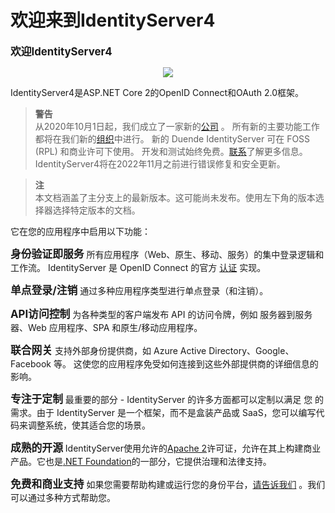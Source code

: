 # 欢迎来到IdentityServer4

**<big>欢迎IdentityServer4</big>**     

<div align="center">
<img src="https://identityserver4.readthedocs.io/en/latest/_images/logo.png"/>
</div>   

IdentityServer4是ASP\.NET Core 2的OpenID Connect和OAuth 2.0框架。  

> **警告**  
从2020年10月1日起，我们成立了一家新的[公司](https://duendesoftware.com/) 。 所有新的主要功能工作都将在我们新的[组织](https://github.com/duendesoftware)中进行。 新的 Duende IdentityServer 可在 FOSS (RPL) 和商业许可下使用。 开发和测试始终免费。[联系](https://duendesoftware.com/contact)了解更多信息。  
IdentityServer4将在2022年11月之前进行错误修复和安全更新。

> **注**  
本文档涵盖了主分支上的最新版本。这可能尚未发布。使用左下角的版本选择器选择特定版本的文档。  

它在您的应用程序中启用以下功能：   

**<big>身份验证即服务</big>**
所有应用程序（Web、原生、移动、服务）的集中登录逻辑和工作流。
IdentityServer 是 OpenID Connect 的官方 [认证](https://openid.net/certification/) 实现。  

**<big>单点登录/注销</big>**
通过多种应用程序类型进行单点登录（和注销）。  

**<big>API访问控制</big>**
为各种类型的客户端发布 API 的访问令牌，例如 服务器到服务器、Web 应用程序、SPA 和原生/移动应用程序。 

**<big>联合网关</big>**
支持外部身份提供商，如 Azure Active Directory、Google、Facebook 等。
这使您的应用程序免受如何连接到这些外部提供商的详细信息的影响。  

**<big>专注于定制</big>**
最重要的部分 - IdentityServer 的许多方面都可以定制以满足 您 的需求。由于 IdentityServer 是一个框架，而不是盒装产品或 SaaS，您可以编写代码来调整系统，使其适合您的场景。

**<big>成熟的开源</big>**
IdentityServer使用允许的[Apache 2](https://www.apache.org/licenses/LICENSE-2.0)许可证，允许在其上构建商业产品。它也是[.NET Foundation](https://dotnetfoundation.org/)的一部分，它提供治理和法律支持。  

**<big>免费和商业支持</big>**
如果您需要帮助构建或运行您的身份平台，[请告诉我们](mailto:contact@identityserver.io) 。我们可以通过多种方式帮助您。
